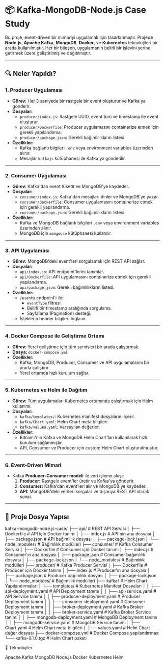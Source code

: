 # 📦 Kafka-MongoDB-Node.js Case Study

Bu proje, event-driven bir mimariyi uygulamak için tasarlanmıştır. Projede **Node.js**, **Apache Kafka**, **MongoDB**, **Docker**, ve **Kubernetes** teknolojileri bir arada kullanılmıştır. Her bir bileşen, uygulamanın belirli bir işlevini yerine getirmek üzere geliştirilmiş ve dağıtılmıştır.

---

## 🔍 Neler Yapıldı?

### 1. **Producer Uygulaması**
- **Görev:** Her 3 saniyede bir rastgele bir event oluşturur ve Kafka'ya gönderir.
- **Dosyalar:**
  - `producer/index.js`: Rastgele UUID, event türü ve timestamp ile event oluşturur.
  - `producer/Dockerfile`: Producer uygulamasını containerize etmek için gerekli yapılandırma.
  - `producer/package.json`: Gerekli bağımlılıkların listesi.
- **Özellikler:**
  - Kafka bağlantı bilgileri `.env` veya environment variables üzerinden alınır.
  - Mesajlar `kafkajs` kütüphanesi ile Kafka'ya gönderilir.

---

### 2. **Consumer Uygulaması**
- **Görev:** Kafka'dan event tüketir ve MongoDB'ye kaydeder.
- **Dosyalar:**
  - `consumer/index.js`: Kafka'dan mesajları dinler ve MongoDB'ye yazar.
  - `consumer/Dockerfile`: Consumer uygulamasını containerize etmek için gerekli yapılandırma.
  - `consumer/package.json`: Gerekli bağımlılıkların listesi.
- **Özellikler:**
  - Kafka ve MongoDB bağlantı bilgileri `.env` veya environment variables üzerinden alınır.
  - MongoDB için `mongoose` kütüphanesi kullanılır.

---

### 3. **API Uygulaması**
- **Görev:** MongoDB'deki event'leri sorgulamak için REST API sağlar.
- **Dosyalar:**
  - `api/index.js`: API endpoint'lerini tanımlar.
  - `api/Dockerfile`: API uygulamasını containerize etmek için gerekli yapılandırma.
  - `api/package.json`: Gerekli bağımlılıkların listesi.
- **Özellikler:**
  - `/events` endpoint'i ile:
    - `eventType` filtresi.
    - Belirli bir timestamp aralığında sorgulama.
    - Sayfalama (Pagination) desteği.
  - İsteklerin header bilgileri loglanır.

---

### 4. **Docker Compose ile Geliştirme Ortamı**
- **Görev:** Yerel geliştirme için tüm servisleri bir arada çalıştırmak.
- **Dosya:** `docker-compose.yml`
- **Özellikler:**
  - Kafka, MongoDB, Producer, Consumer ve API uygulamalarını bir arada çalıştırır.
  - Yerel ortamda hızlı kurulum sağlar.

---

### 5. **Kubernetes ve Helm ile Dağıtım**
- **Görev:** Tüm uygulamaları Kubernetes ortamında çalıştırmak için Helm kullanımı.
- **Dosyalar:**
  - `kafka/templates/`: Kubernetes manifest dosyalarını içerir.
  - `kafka/Chart.yaml`: Helm Chart meta bilgileri.
  - `kafka/values.yaml`: Varsayılan değerler.
- **Özellikler:**
  - Bitnami'nin Kafka ve MongoDB Helm Chart'ları kullanılarak hızlı kurulum sağlanmıştır.
  - API, Consumer ve Producer için custom Helm Chart oluşturulmuştur.

---

### 6. **Event-Driven Mimari**
- Kafka **Producer-Consumer modeli** ile veri işleme akışı:
  1. **Producer:** Rastgele event'ler üretir ve Kafka'ya gönderir.
  2. **Consumer:** Kafka'dan event'leri alır ve MongoDB'ye kaydeder.
  3. **API:** MongoDB'deki verileri sorgular ve dışarıya REST API olarak sunar.

---

## 📂 Proje Dosya Yapısı

kafka-mongodb-node.js-case/
├── api/                         # REST API Servisi
│   ├── Dockerfile               # API için Docker tanımı
│   ├── index.js                 # API'nin ana dosyası
│   ├── package.json             # API bağımlılık dosyası
│   ├── package-lock.json
│   └── node_modules/            # Bağımlılık modülleri
├── consumer/                    # Kafka Consumer Servisi
│   ├── Dockerfile               # Consumer için Docker tanımı
│   ├── index.js                 # Consumer'ın ana dosyası
│   ├── package.json             # Consumer bağımlılık dosyası
│   ├── package-lock.json
│   └── node_modules/            # Bağımlılık modülleri
├── producer/                    # Kafka Producer Servisi
│   ├── Dockerfile               # Producer için Docker tanımı
│   ├── index.js                 # Producer'ın ana dosyası
│   ├── package.json             # Producer bağımlılık dosyası
│   ├── package-lock.json
│   └── node_modules/            # Bağımlılık modülleri
├── kafka/                       # Helm Chart Yapılandırmaları
│   ├── templates/               # Kubernetes Manifest Dosyaları
│   │   ├── api-deployment.yaml       # API Deployment tanımı
│   │   ├── api-service.yaml          # API Service tanımı
│   │   ├── producer-deployment.yaml  # Producer Deployment tanımı
│   │   ├── consumer-deployment.yaml  # Consumer Deployment tanımı
│   │   ├── broker-deployment.yaml    # Kafka Broker Deployment tanımı
│   │   ├── broker-service.yaml       # Kafka Broker Service tanımı
│   │   ├── mongodb-deployment.yaml   # MongoDB Deployment tanımı
│   │   ├── mongodb-service.yaml      # MongoDB Service tanımı
│   ├── Chart.yaml                # Helm Chart meta bilgileri
│   ├── values.yaml               # Helm Chart değer dosyası
├── docker-compose.yml           # Docker Compose yapılandırması
└── kafka-0.1.0.tgz              # Helm Chart paketi



🎯 Teknolojiler

Apache Kafka
MongoDB
Node.js
Docker
Kubernetes
Helm